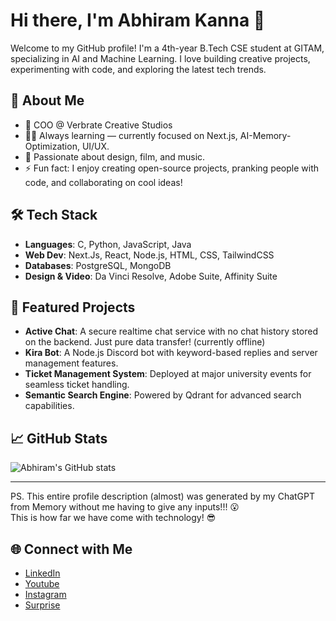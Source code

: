# Hi there, I'm Abhiram Kanna 👋

Welcome to my GitHub profile! I'm a 4th-year B.Tech CSE student at GITAM, specializing in AI and Machine Learning. I love building creative projects, experimenting with code, and exploring the latest tech trends.

## 🚀 About Me
- 💼 COO @ Verbrate Creative Studios
- 👨‍💻 Always learning — currently focused on Next.js, AI-Memory-Optimization, UI/UX.
- 🎨 Passionate about design, film, and music.
- ⚡ Fun fact: I enjoy creating open-source projects, pranking people with code, and collaborating on cool ideas!

## 🛠️ Tech Stack
- **Languages**: C, Python, JavaScript, Java
- **Web Dev**: Next.Js, React, Node.js, HTML, CSS, TailwindCSS
- **Databases**: PostgreSQL, MongoDB
- **Design & Video**: Da Vinci Resolve, Adobe Suite, Affinity Suite

## 🌟 Featured Projects
- **Active Chat**: A secure realtime chat service with no chat history stored on the backend. Just pure data transfer! (currently offline)
- **Kira Bot**: A Node.js Discord bot with keyword-based replies and server management features.
- **Ticket Management System**: Deployed at major university events for seamless ticket handling.
- **Semantic Search Engine**: Powered by Qdrant for advanced search capabilities.

## 📈 GitHub Stats
![Abhiram's GitHub stats](https://github-readme-stats.vercel.app/api?username=aksisonline&show_icons=true&theme=radical)

---

PS. This entire profile description (almost) was generated by my ChatGPT from Memory without me having to give any inputs!!! 😮  
This is how far we have come with technology! 😎

## 🌐 Connect with Me
- [LinkedIn](https://www.linkedin.com/in/abhiramkanna)
- [Youtube](https://youtube.com/aksisonline)
- [Instagram](https://instagram.com/aksisonline)
- [Surprise](https://www.youtube.com/watch?v=dQw4w9WgXcQ)
